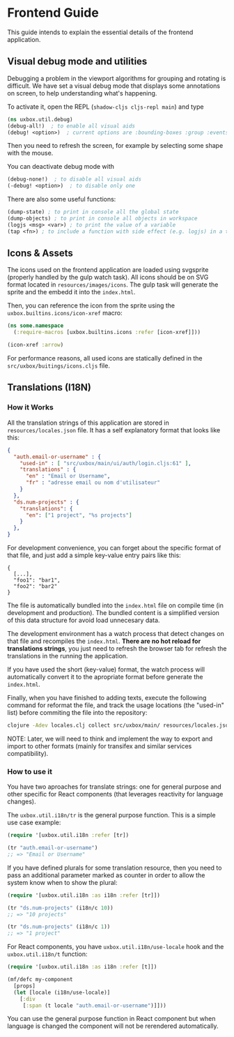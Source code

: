 # Frontend Guide #

This guide intends to explain the essential details of the frontend
application.


## Visual debug mode and utilities

Debugging a problem in the viewport algorithms for grouping and rotating
is difficult. We have set a visual debug mode that displays some
annotations on screen, to help understanding what's happening.

To activate it, open the REPL (`shadow-cljs cljs-repl main`) and type
```clojure
(ns uxbox.util.debug)
(debug-all!)  ; to enable all visual aids
(debug! <option>)  ; current options are :bounding-boxes :group :events :rotation-handler
```

Then you need to refresh the screen, for example by selecting some shape
with the mouse.

You can deactivate debug mode with
```clojure
(debug-none!)  ; to disable all visual aids
(-debug! <option>)  ; to disable only one
```

There are also some useful functions:
```clojure
(dump-state) ; to print in console all the global state
(dump-objects) ; to print in console all objects in workspace
(logjs <msg> <var>) ; to print the value of a variable
(tap <fn>) ; to include a function with side effect (e.g. logjs) in a transducer.
```


## Icons & Assets

The icons used on the frontend application are loaded using svgsprite
(properly handled by the gulp watch task). All icons should be on SVG
format located in `resources/images/icons`. The gulp task will
generate the sprite and the embedd it into the `index.html`.

Then, you can reference the icon from the sprite using the
`uxbox.builtins.icons/icon-xref` macro:

```clojure
(ns some.namespace
  (:require-macros [uxbox.builtins.icons :refer [icon-xref]]))

(icon-xref :arrow)
```

For performance reasons, all used icons are statically defined in the
`src/uxbox/buitings/icons.cljs` file.



## Translations (I18N) ##

### How it Works ###

All the translation strings of this application are stored in
`resources/locales.json` file. It has a self explanatory format that
looks like this:

```json
{
  "auth.email-or-username" : {
    "used-in" : [ "src/uxbox/main/ui/auth/login.cljs:61" ],
    "translations" : {
      "en" : "Email or Username",
      "fr" : "adresse email ou nom d'utilisateur"
    }
  },
  "ds.num-projects" : {
    "translations": {
      "en": ["1 project", "%s projects"]
    }
  },
}
```

For development convenience, you can forget about the specific format
of that file, and just add a simple key-value entry pairs like this:

```
{
  [...],
  "foo1": "bar1",
  "foo2": "bar2"
}
```

The file is automatically bundled into the `index.html` file on
compile time (in development and production). The bundled content is a
simplified version of this data structure for avoid load unnecesary
data.

The development environment has a watch process that detect changes on
that file and recompiles the `index.html`. **There are no hot reload
for translations strings**, you just need to refresh the browser tab
for refresh the translations in the running the application.

If you have used the short (key-value) format, the watch process will
automatically convert it to the apropriate format before generate the
`index.html`.

Finally, when you have finished to adding texts, execute the following
command for reformat the file, and track the usage locations (the
"used-in" list) before commiting the file into the repository:

```bash
clojure -Adev locales.clj collect src/uxbox/main/ resources/locales.json
```

NOTE: Later, we will need to think and implement the way to export and
import to other formats (mainly for transifex and similar services
compatibility).


### How to use it ###

You have two aproaches for translate strings: one for general purpose
and other specific for React components (that leverages reactivity for
language changes).

The `uxbox.util.i18n/tr` is the general purpose function. This is a
simple use case example:

```clojure
(require '[uxbox.util.i18n :refer [tr])

(tr "auth.email-or-username")
;; => "Email or Username"
```

If you have defined plurals for some translation resource, then you
need to pass an additional parameter marked as counter in order to
allow the system know when to show the plural:

```clojure
(require '[uxbox.util.i18n :as i18n :refer [tr]])

(tr "ds.num-projects" (i18n/c 10))
;; => "10 projects"

(tr "ds.num-projects" (i18n/c 1))
;; => "1 project"
```

For React components, you have `uxbox.util.i18n/use-locale` hook
and the `uxbox.util.i18n/t` function:

```clojure
(require '[uxbox.util.i18n :as i18n :refer [t]])

(mf/defc my-component
  [props]
  (let [locale (i18n/use-locale)]
    [:div
     [:span (t locale "auth.email-or-username")]]))
```

You can use the general purpose function in React component but when
language is changed the component will not be rerendered
automatically.





